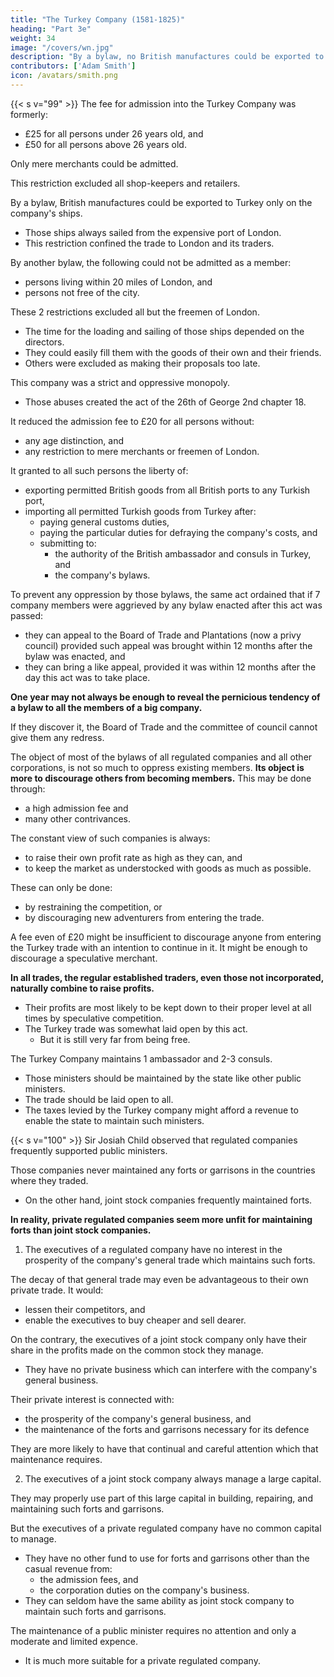 ```yaml
---
title: "The Turkey Company (1581-1825)"
heading: "Part 3e"
weight: 34
image: "/covers/wn.jpg"
description: "By a bylaw, no British manufactures could be exported to Turkey except in the company's ships."
contributors: ['Adam Smith']
icon: /avatars/smith.png
---
```



{{< s v="99" >}} The fee for admission into the Turkey Company was formerly: 
- £25 for all persons under 26 years old, and
- £50 for all persons above 26 years old.

Only mere merchants could be admitted.

This restriction excluded all shop-keepers and retailers.

By a bylaw, British manufactures could be exported to Turkey only on the company's ships.
- Those ships always sailed from the expensive port of London.
- This restriction confined the trade to London and its traders.

By another bylaw, the following could not be admitted as a member:
- persons living within 20 miles of London, and
- persons not free of the city.

These 2 restrictions excluded all but the freemen of London.
- The time for the loading and sailing of those ships depended on the directors.
- They could easily fill them with the goods of their own and their friends.
- Others were excluded as making their proposals too late.

This company was a strict and oppressive monopoly.
- Those abuses created the act of the 26th of George 2nd chapter 18.

It reduced the admission fee to £20 for all persons without:
- any age distinction, and
- any restriction to mere merchants or freemen of London.

It granted to all such persons the liberty of:
- exporting permitted British goods from all British ports to any Turkish port,
- importing all permitted Turkish goods from Turkey after:
  - paying general customs duties,
  - paying the particular duties for defraying the company's costs, and
  - submitting to:
    - the authority of the British ambassador and consuls in Turkey, and
    - the company's bylaws.

To prevent any oppression by those bylaws, the same act ordained that if 7 company members were aggrieved by any bylaw enacted after this act was passed:
- they can appeal to the Board of Trade and Plantations (now a privy council) provided such appeal was brought within 12 months after the bylaw was enacted, and
- they can bring a like appeal, provided it was within 12 months after the day this act was to take place.

**One year may not always be enough to reveal the pernicious tendency of a bylaw to all the members of a big company.**

If they discover it, the Board of Trade and the committee of council cannot give them any redress.

The object of most of the bylaws of all regulated companies and all other corporations, is not so much to oppress existing members. **Its object is more to discourage others from becoming members.**
This may be done through:
- a high admission fee and
- many other contrivances.

The constant view of such companies is always:
- to raise their own profit rate as high as they can, and
- to keep the market as understocked with goods as much as possible.

These can only be done:
- by restraining the competition, or
- by discouraging new adventurers from entering the trade.

A fee even of £20 might be insufficient to discourage anyone from entering the Turkey trade with an intention to continue in it. It might be enough to discourage a speculative merchant.


**In all trades, the regular established traders, even those not incorporated, naturally combine to raise profits.**
- Their profits are most likely to be kept down to their proper level at all times by speculative competition.
- The Turkey trade was somewhat laid open by this act.
  - But it is still very far from being free.


The Turkey Company maintains 1 ambassador and 2-3 consuls.
- Those ministers should be maintained by the state like other public ministers.
- The trade should be laid open to all.
- The taxes levied by the Turkey company might afford a revenue to enable the state to maintain such ministers.


{{< s v="100" >}} Sir Josiah Child observed that regulated companies frequently supported public ministers.

Those companies never maintained any forts or garrisons in the countries where they traded.
- On the other hand, joint stock companies frequently maintained forts.

**In reality, private regulated companies seem more unfit for maintaining forts than joint stock companies.**


1. The executives <!-- directors --> of a regulated company have no interest in the prosperity of the company's general trade which maintains such forts.

The decay of that general trade may even be advantageous to their own private trade. It would:
- lessen their competitors, and
- enable the executives <!-- directors --> to buy cheaper and sell dearer.

On the contrary, the <!-- directors --> executives of a joint stock company only have their share in the profits made on the common stock they manage.
- They have no private business which can interfere with the company's general business.

Their private interest is connected with:
- the prosperity of the company's general business, and
- the maintenance of the forts and garrisons necessary for its defence

They are more likely to have that continual and careful attention which that maintenance requires.



2. The executives <!-- directors --> of a joint stock company always manage a large capital.

They may properly use part of this large capital in building, repairing, and maintaining such forts and garrisons.

But the <!-- directors --> executives of a private regulated company have no common capital to manage.
- They have no other fund to use for forts and garrisons other than the casual revenue from:
  - the admission fees, and
  - the corporation duties on the company's business.
- <!-- Though they had the same interest to ,  -->They can seldom have the same ability as joint stock company to maintain such forts and garrisons.

The maintenance of a public minister requires no attention and only a moderate and limited expence.
- It is much more suitable for a private regulated company.
